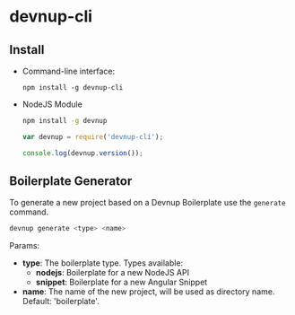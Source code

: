 devnup-cli
==========

## Install

- Command-line interface:

  ```npm install -g devnup-cli```

- NodeJS Module

  ```sh
  npm install -g devnup
  ```

  ```javascript
  var devnup = require('devnup-cli');

  console.log(devnup.version());
  ```

## Boilerplate Generator

To generate a new project based on a Devnup Boilerplate use the ```generate``` command.

```sh
devnup generate <type> <name>
```

Params:
- **type**: The boilerplate type. Types available:
  - **nodejs**: Boilerplate for a new NodeJS API
  - **snippet**: Boilerplate for a new Angular Snippet
- **name**: The name of the new project, will be used as directory name. Default: 'boilerplate'.
